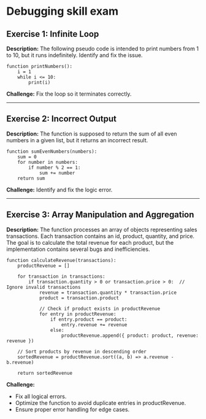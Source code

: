 # Debugging skill exam

## Exercise 1: Infinite Loop

**Description:** The following pseudo code is intended to print numbers from 1 to 10, but it runs indefinitely. Identify and fix the issue.

```
function printNumbers():
    i = 1
    while i <= 10:
        print(i)
```

**Challenge:** Fix the loop so it terminates correctly.

---

## Exercise 2: Incorrect Output

**Description:** The function is supposed to return the sum of all even numbers in a given list, but it returns an incorrect result.

```
function sumEvenNumbers(numbers):
    sum = 0
    for number in numbers:
        if number % 2 == 1:
            sum += number
    return sum
```
**Challenge:** Identify and fix the logic error.

---

## Exercise 3: Array Manipulation and Aggregation

**Description:**
The function processes an array of objects representing sales transactions. Each transaction contains an id, product, quantity, and price. The goal is to calculate the total revenue for each product, but the implementation contains several bugs and inefficiencies.

```
function calculateRevenue(transactions):
    productRevenue = []
    
    for transaction in transactions:
        if transaction.quantity > 0 or transaction.price > 0:  // Ignore invalid transactions
            revenue = transaction.quantity * transaction.price
            product = transaction.product
            
            // Check if product exists in productRevenue
            for entry in productRevenue:
                if entry.product == product:
                    entry.revenue += revenue
                else:
                    productRevenue.append({ product: product, revenue: revenue })
    
    // Sort products by revenue in descending order
    sortedRevenue = productRevenue.sort((a, b) => a.revenue - b.revenue)
    
    return sortedRevenue
```

**Challenge:**

 - Fix all logical errors.
 - Optimize the function to avoid duplicate entries in productRevenue.
 - Ensure proper error handling for edge cases.
